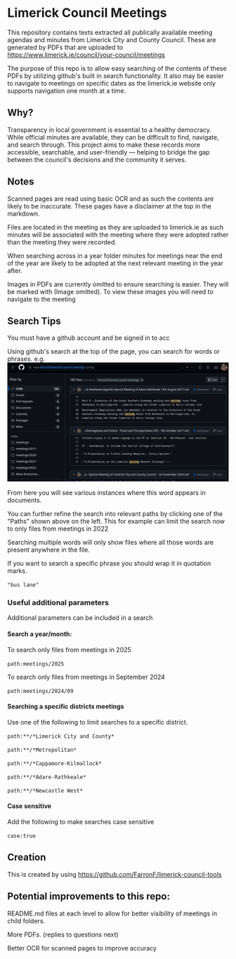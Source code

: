 # Limerick Council Meetings

This repository contains texts extracted all publically available meeting agendas and minutes from Limerick City and County Council. These are generated by PDFs that are uploaded to https://www.limerick.ie/council/your-council/meetings

The purpose of this repo is to allow easy searching of the contents of these PDFs by utilizing github's built in search functionality. It also may be easier to navigate to meetings on specific dates as the limerick.ie website only supports navigation one month at a time.

## Why?
Transparency in local government is essential to a healthy democracy. While official minutes are available, they can be difficult to find, navigate, and search through. This project aims to make these records more accessible, searchable, and user-friendly — helping to bridge the gap between the council's decisions and the community it serves.

## Notes
Scanned pages are read using basic OCR and as such the contents are likely to be inaccurate. These pages have a disclaimer at the top in the markdown.

Files are located in the meeting as they are uploaded to limerick.ie as such minutes will be associated with the meeting where they were adopted rather than the meeting they were recorded. 

When searching across in a year folder minutes for meetings near the end of the year are likely to be adopted at the next relevant meeting in the year after.

Images in PDFs are currently omitted to ensure searching is easier. They will be marked with (Image omitted). To view these images you will need to navigate to the meeting 

## Search Tips
You must have a github account and be signed in to acc

Using github's search at the top of the page, you can search for words or phrases. e.g.
![example](screenshots/image.png)

From here you will see various instances where this word appears in documents.

You can further refine the search into relevant paths by clicking one of the "Paths" shown above on the left. This for example can limit the search now to only files from meetings in 2022 

Searching multiple words will only show files where all those words are present anywhere in the file.

If you want to search a specific phrase you should wrap it in quotation marks.

`"bus lane"`

### Useful additional parameters
Additional parameters can be included in a search
#### Search a year/month:
To search only files from meetings in 2025

`path:meetings/2025`

To search only files from meetings in September 2024

`path:meetings/2024/09`

#### Searching a specific districts meetings
Use one of the following to limit searches to a specific district.

`path:**/*Limerick City and County*`

`path:**/*Metropolitan*`

`path:**/*Cappamore-Kilmallock*`

`path:**/*Adare-Rathkeale*`

`path:**/*Newcastle West*`

#### Case sensitive
Add the following to make searches case sensitive

`case:true`

## Creation
This is created by using https://github.com/FarronF/limerick-council-tools

## Potential improvements to this repo:

README.md files at each level to allow for better visibility of meetings in child folders.

More PDFs. (replies to questions next)

Better OCR for scanned pages to improve accuracy

